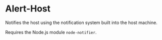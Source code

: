 # Alert-Host
Notifies the host using the notification system built into the host machine.

Requires the Node.js module `node-notifier`.
